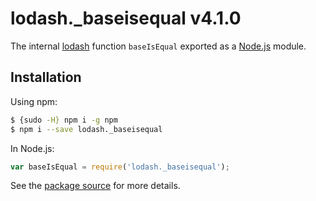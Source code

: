 # lodash._baseisequal v4.1.0

The internal [lodash](https://lodash.com/) function `baseIsEqual` exported as a [Node.js](https://nodejs.org/) module.

## Installation

Using npm:
```bash
$ {sudo -H} npm i -g npm
$ npm i --save lodash._baseisequal
```

In Node.js:
```js
var baseIsEqual = require('lodash._baseisequal');
```

See the [package source](https://github.com/lodash/lodash/blob/4.1.0-npm-packages/lodash._baseisequal) for more details.
